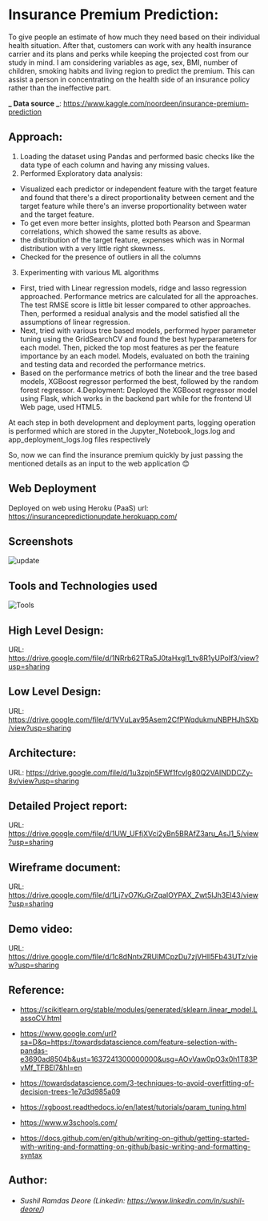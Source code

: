# Insurance Premium Prediction:
 
To give people an estimate of how much they need based on their individual health situation. After that, customers can work with any health insurance carrier and its plans and perks while keeping the projected cost from our study in mind. I am considering variables as age, sex, BMI, number of children, smoking habits and living region to predict the premium. This can assist a person in concentrating on the health side of an insurance policy rather than the ineffective part.

**_ Data source _**: https://www.kaggle.com/noordeen/insurance-premium-prediction

## Approach: 
1. Loading the dataset using Pandas and performed basic checks like the data type of each column and having any missing values.
2. Performed Exploratory data analysis:
- Visualized each predictor or independent feature with the target feature and found that there's a direct proportionality between cement and the target feature while there's an inverse proportionality between water and the target feature.
- To get even more better insights, plotted both Pearson and Spearman correlations, which showed the same results as above.
- the distribution of the target feature, expenses which was in Normal distribution with a very little right skewness.
- Checked for the presence of outliers in all the columns
3. Experimenting with various ML algorithms
- First, tried with Linear regression models, ridge and lasso regression approached. Performance metrics are calculated for all the approaches. The test RMSE score is little bit lesser compared to other approaches. Then, performed a residual analysis and the model satisfied all the assumptions of linear regression.
- Next, tried with various tree based models, performed hyper parameter tuning using the GridSearchCV and found the best hyperparameters for each model. Then, picked the top most features as per the feature importance by an each model. Models, evaluated on both the training and testing data and recorded the performance metrics.
- Based on the performance metrics of both the linear and the tree based models, XGBoost regressor performed the best, followed by the random forest regressor.
4.Deployment: Deployed the XGBoost regressor model using Flask, which works in the backend part while for the frontend UI Web page, used HTML5.

At each step in both development and deployment parts, logging operation is performed which are stored in the Jupyter_Notebook_logs.log and app_deployment_logs.log files respectively

So, now we can find the insurance premium quickly by just passing the mentioned details as an input to the web application 😊

## Web Deployment
Deployed on web using Heroku (PaaS) url: https://insurancepredictionupdate.herokuapp.com/

## Screenshots
![update](https://user-images.githubusercontent.com/69260855/143764884-c547e2ef-65fc-4ce0-8d59-c239591ae14a.png)

## Tools and Technologies used

![Tools](https://user-images.githubusercontent.com/69260855/142414506-f21e3ea1-5956-418e-903d-9835c32f3708.png)

## High Level Design: 
URL: https://drive.google.com/file/d/1NRrb62TRa5J0taHxgl1_tv8R1yUPoIf3/view?usp=sharing

## Low Level Design: 
URL: https://drive.google.com/file/d/1VVuLav95Asem2CfPWqdukmuNBPHJhSXb/view?usp=sharing

## Architecture: 
URL: https://drive.google.com/file/d/1u3zpjn5FWf1fcvIg80Q2VAlNDDCZy-8v/view?usp=sharing

## Detailed Project report: 
URL: https://drive.google.com/file/d/1UW_UFfjXVci2yBn5BRAfZ3aru_AsJ1_5/view?usp=sharing

## Wireframe document: 
URL: https://drive.google.com/file/d/1Lj7vO7KuGrZqaIOYPAX_Zwt5IJh3El43/view?usp=sharing

## Demo video: 
URL: https://drive.google.com/file/d/1c8dNntxZRUIMCpzDu7zjVHIl5Fb43UTz/view?usp=sharing

## Reference:
- https://scikitlearn.org/stable/modules/generated/sklearn.linear_model.LassoCV.html

- https://www.google.com/url?sa=D&q=https://towardsdatascience.com/feature-selection-with-pandas-e3690ad8504b&ust=1637241300000000&usg=AOvVaw0pO3x0h1T83PvMf_TFBEI7&hl=en

- https://towardsdatascience.com/3-techniques-to-avoid-overfitting-of-decision-trees-1e7d3d985a09

- https://xgboost.readthedocs.io/en/latest/tutorials/param_tuning.html

- https://www.w3schools.com/

- https://docs.github.com/en/github/writing-on-github/getting-started-with-writing-and-formatting-on-github/basic-writing-and-formatting-syntax

## Author:

- ###### Sushil Ramdas Deore (Linkedin: https://www.linkedin.com/in/sushil-deore/)
